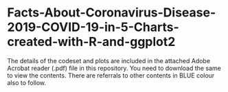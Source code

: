 # Facts-About-Coronavirus-Disease-2019-COVID-19-in-5-Charts-created-with-R-and-ggplot2

The details of the codeset and plots are included in the attached Adobe Acrobat reader (.pdf) file in this repository. 
You need to download the same to view the contents. There are referrals to other contents in BLUE colour also to follow.
